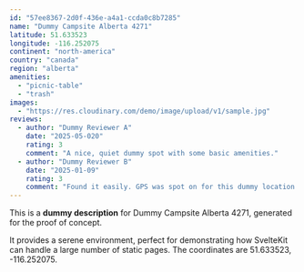```yaml
---
id: "57ee8367-2d0f-436e-a4a1-ccda0c8b7285"
name: "Dummy Campsite Alberta 4271"
latitude: 51.633523
longitude: -116.252075
continent: "north-america"
country: "canada"
region: "alberta"
amenities:
  - "picnic-table"
  - "trash"
images:
  - "https://res.cloudinary.com/demo/image/upload/v1/sample.jpg"
reviews:
  - author: "Dummy Reviewer A"
    date: "2025-05-020"
    rating: 3
    comment: "A nice, quiet dummy spot with some basic amenities."
  - author: "Dummy Reviewer B"
    date: "2025-01-09"
    rating: 3
    comment: "Found it easily. GPS was spot on for this dummy location."
---
```


This is a **dummy description** for Dummy Campsite Alberta 4271, generated for the proof of concept.

It provides a serene environment, perfect for demonstrating how SvelteKit can handle a large number of static pages. The coordinates are 51.633523, -116.252075.
